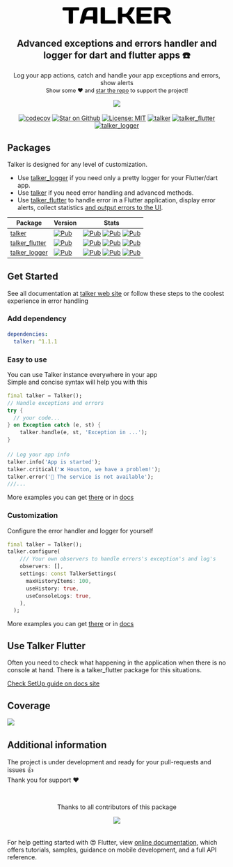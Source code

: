 <p align="center">
    <a href="https://github.com/Frezyx/talker" align="center">
        <img src="https://github.com/Frezyx/talker/blob/master/docs/assets/logo/full_logo.png?raw=true" width="250px">
    </a>
</p>
<!-- <h1 align="center">Talker</h1> -->
<h2 align="center"> Advanced exceptions and errors handler and logger for dart and flutter apps ☎️</h2>

<p align="center">
    Log your app actions, catch and handle your app exceptions and errors, show alerts
   <br>
   <span style="font-size: 0.9em"> Show some ❤️ and <a href="https://github.com/Frezyx/talker">star the repo</a> to support the project! </span>
</p>

<p align="center">
    <a href="https://github.com/Frezyx/talker/blob/master/docs/assets/gifs/talker_big.gif?raw=true" align="center">
        <img src="https://github.com/Frezyx/talker/blob/master/docs/assets/gifs/talker_big.gif?raw=true">
    </a>
</p>

<p align="center">
  <a href="https://codecov.io/gh/Frezyx/talker"><img src="https://codecov.io/gh/Frezyx/talker/branch/master/graph/badge.svg" alt="codecov"></a>
  <!-- <a href="https://pub.dev/packages/talker"><img src="https://img.shields.io/pub/v/talker.svg" alt="Pub"></a> -->
  <a href="https://github.com/Frezyx/talker"><img src="https://img.shields.io/github/stars/Frezyx/talker.svg?style=flat&logo=github&label=stars" alt="Star on Github"></a>
  <a href="https://opensource.org/licenses/MIT"><img src="https://img.shields.io/badge/license-MIT-blue.svg" alt="License: MIT"></a>
  <a href="https://github.com/Frezyx/talker/actions"><img src="https://github.com/Frezyx/talker/workflows/talker/badge.svg" alt="talker"></a>
  <a href="https://github.com/Frezyx/talker_flutter/actions"><img src="https://github.com/Frezyx/talker/workflows/talker_flutter/badge.svg" alt="talker_flutter"></a>
  <a href="https://github.com/Frezyx/talker_logger/actions"><img src="https://github.com/Frezyx/talker/workflows/talker_logger/badge.svg" alt="talker_logger"></a>
</p>

## Packages
Talker is designed for any level of customization. <br>
- Use [talker_logger](https://github.com/Frezyx/talker/tree/master/packages/talker_logger) if you need only a pretty logger for your Flutter/dart app.<br>
- Use [talker](https://github.com/Frezyx/talker/tree/master/packages/talker) if you need error handling and advanced methods.<br>
- Use [talker_flutter](https://github.com/Frezyx/talker/tree/master/packages/talker_flutter) to handle error in a Flutter application, display error alerts, collect statistics [and output errors to the UI](https://frezyx.github.io/talker/guide/talker-flutter.html#talkerscreen).

| Package                                                      | Version                                                       | Stats                                                  |
| ------------------------------------------------------------ | ------------------------------------------------------------ | ------------------------------------------------------------ |
| [talker](https://github.com/Frezyx/talker/tree/master/packages/talker) | [![Pub](https://img.shields.io/pub/v/talker.svg?style=flat-square)](https://pub.dartlang.org/packages/talker) | [![Pub](https://badges.bar/talker/likes)](https://badges.bar/talker/score) [![Pub](https://badges.bar/talker/popularity)](https://badges.bar/talker/score) [![Pub](https://badges.bar/talker/pub%20points)](https://badges.bar/talker/score)                                        |
| [talker_flutter](https://github.com/Frezyx/talker/tree/master/packages/talker_flutter) | [![Pub](https://img.shields.io/pub/v/talker_flutter.svg?style=flat-square)](https://pub.dartlang.org/packages/talker_flutter) | [![Pub](https://badges.bar/talker_flutter/likes)](https://badges.bar/talker_flutter/score) [![Pub](https://badges.bar/talker_flutter/popularity)](https://badges.bar/talker_flutter/score) [![Pub](https://badges.bar/talker_flutter/pub%20points)](https://badges.bar/talker_flutter/score)                                        |
| [talker_logger](https://github.com/Frezyx/talker/tree/master/packages/talker_logger) | [![Pub](https://img.shields.io/pub/v/talker_logger.svg?style=flat-square)](https://pub.dartlang.org/packages/talker_logger) | [![Pub](https://badges.bar/talker_logger/likes)](https://badges.bar/talker_logger/score) [![Pub](https://badges.bar/talker_logger/popularity)](https://badges.bar/talker_logger/score) [![Pub](https://badges.bar/talker_logger/pub%20points)](https://badges.bar/talker_logger/score)                                        |

<!-- <h2 align="center">On All Platforms</h2>
<p align="center">
   <span style="font-size: 0.8em">Please add Windows and Linux screenshots😘</span>
</p>
<p align="center">
  <img src="https://github.com/Frezyx/talker/blob/master/docs/assets/all_platforms.jpg?raw=true">
</p> -->

## Get Started
See all documentation at [talker web site](https://frezyx.github.io/talker/guide/get-started.html#instalation) or
follow these steps to the coolest experience in error handling

### Add dependency
```yaml
dependencies:
  talker: ^1.1.1
```

### Easy to use
You can use Talker instance everywhere in your app <br>
Simple and concise syntax will help you with this

```dart
final talker = Talker();
// Handle exceptions and errors
try {
  // your code...
} on Exception catch (e, st) {
    talker.handle(e, st, 'Exception in ...');
}

// Log your app info
talker.info('App is started');
talker.critical('❌ Houston, we have a problem!');
talker.error('🚨 The service is not available');
///...
```
More examples you can get [there](https://github.com/Frezyx/talker/blob/master/packages/talker/example/talker_example.dart) or in [docs](https://github.com/Frezyx/talker/blob/master/packages/talker/lib/src/talker_interface.dart)

### Customization
Configure the error handler and logger for yourself
```dart
final talker = Talker();
talker.configure(
    /// Your own observers to handle errors's exception's and log's
    observers: [],
    settings: const TalkerSettings(
      maxHistoryItems: 100,
      useHistory: true,
      useConsoleLogs: true,
    ),
  );
```

More examples you can get [there](https://github.com/Frezyx/talker/blob/master/packages/talker/example/talker_example.dart) or in [docs](https://github.com/Frezyx/talker/blob/master/packages/talker/lib/src/talker_interface.dart)

## Use Talker Flutter 
Often you need to check what happening in the application when there is no console at hand. There is a talker_flutter package for this situations.<br>

[Check SetUp guide on docs site](https://frezyx.github.io/talker/guide/get-started.html#instalation)

## Coverage
[![](https://codecov.io/gh/Frezyx/talker/branch/master/graphs/sunburst.svg)](https://codecov.io/gh/Frezyx/talker/branch/master)

## Additional information
The project is under development and ready for your pull-requests and issues 👍<br>
Thank you for support ❤️

<br>
<div align="center" >
  <p>Thanks to all contributors of this package</p>
  <a href="https://github.com/Frezyx/talker/graphs/contributors">
    <img src="https://contrib.rocks/image?repo=Frezyx/talker" />
  </a>
</div>
<br>

For help getting started with 😍 Flutter, view
[online documentation](https://flutter.dev/docs), which offers tutorials, 
samples, guidance on mobile development, and a full API reference.


